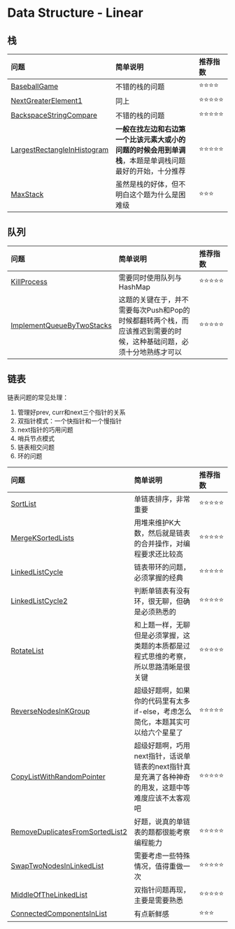# Data Structure - Linear

## 栈

| 问题 | 简单说明 | 推荐指数 |
|:--------|:------------|:---------------|
| [BaseballGame](https://www.lintcode.com/problem/baseball-game/description) | 不错的栈的问题 | ⭐️️️⭐️️⭐️️️⭐️️️️ |
| [NextGreaterElement1](https://www.lintcode.com/problem/next-greater-element-i/description) | 同上 | ⭐️️️⭐️️⭐️️⭐️️️⭐️️️️ |
| [BackspaceStringCompare](https://www.lintcode.com/problem/backspace-string-compare/description) | 不错的栈的问题 | ⭐️️️⭐️️⭐️️⭐️️️⭐️️️️ |
| [LargestRectangleInHistogram](https://www.lintcode.com/problem/largest-rectangle-in-histogram/description) | **一般在找左边和右边第一个比该元素大或小的问题的时候会用到单调栈**，本题是单调栈问题最好的开始，十分推荐 | ⭐️️️⭐️️⭐️️⭐️️️⭐️️️️ |
| [MaxStack](https://www.lintcode.com/problem/max-stack/description) | 虽然是栈的好体，但不明白这个题为什么是困难级 | ⭐️️️⭐️️⭐ |

## 队列

| 问题 | 简单说明 | 推荐指数 |
|:--------|:------------|:---------------|
| [KillProcess](https://www.lintcode.com/problem/kill-process/description) | 需要同时使用队列与HashMap | ⭐️️️⭐️️⭐️️⭐️️️⭐️️️️ |
| [ImplementQueueByTwoStacks](https://www.lintcode.com/problem/implement-queue-by-two-stacks/description) | 这题的关键在于，并不需要每次Push和Pop的时候都翻转两个栈，而应该推迟到需要的时候，这种基础问题，必须十分地熟练才可以 | ⭐️️️⭐️️⭐️️⭐️️️⭐️️️️ |

## 链表

链表问题的常见处理：

1. 管理好prev, curr和next三个指针的关系
2. 双指针模式：一个快指针和一个慢指针
3. next指针的巧用问题
4. 哨兵节点模式
5. 链表相交问题
6. 环的问题

| 问题 | 简单说明 | 推荐指数 |
|:--------|:------------|:---------------|
| [SortList](https://www.lintcode.com/problem/sort-list/description) | 单链表排序，非常重要 | ⭐️️️⭐️️⭐️️⭐️️️⭐️️️️ |
| [MergeKSortedLists](https://www.lintcode.com/problem/merge-k-sorted-lists/description) | 用堆来维护K大数，然后就是链表的合并操作，对编程要求还比较高 |  ⭐️️️⭐️️⭐️️️⭐️⭐️ |
| [LinkedListCycle](https://www.lintcode.com/problem/linked-list-cycle/description) | 链表带环的问题，必须掌握的经典 | ⭐️️️⭐️️⭐️️️⭐️⭐️ |
| [LinkedListCycle2](https://www.lintcode.com/problem/linked-list-cycle-ii/description) | 判断单链表有没有环，很无聊，但确是必须熟悉的 |  ⭐️️️⭐️️⭐️️️⭐️⭐️ |
| [RotateList](https://www.lintcode.com/problem/rotate-list/description) | 和上题一样，无聊但是必须掌握，这类题的本质都是过程式思维的考察，所以思路清晰是很关键 | ⭐️️️⭐️️⭐️️️⭐️⭐️ |
| [ReverseNodesInKGroup](https://www.lintcode.com/problem/reverse-nodes-in-k-group/description) | 超级好题啊，如果你的代码里有太多if-else，考虑怎么简化，本题其实可以给六个星星了 | ⭐️️️⭐️️⭐️️️⭐️⭐️ |
| [CopyListWithRandomPointer](https://www.lintcode.com/problem/copy-list-with-random-pointer/description) | 超级好题啊，巧用next指针，话说单链表的next指针真是充满了各种神奇的用发，这题中等难度应该不太客观吧 | ⭐️️️⭐️️⭐️️️⭐️⭐️ |
| [RemoveDuplicatesFromSortedList2](https://www.lintcode.com/problem/remove-duplicates-from-sorted-list-ii/description) | 好题，说真的单链表的题都很能考察编程能力 | ⭐️️️⭐️️⭐️️️⭐️⭐️ |
| [SwapTwoNodesInLinkedList](https://www.lintcode.com/problem/swap-two-nodes-in-linked-list/description) | 需要考虑一些特殊情况，值得重做一次 | ⭐️️️⭐️️⭐️️️⭐️⭐️ |
| [MiddleOfTheLinkedList](https://www.lintcode.com/problem/middle-of-the-linked-list/description) | 双指针问题再现，主要是需要熟悉 | ⭐️️️⭐️️⭐️️️⭐️⭐️ |
| [ConnectedComponentsInList](https://www.lintcode.com/problem/connected-components-in-list/description) | 有点新鲜感 | ⭐️️️⭐️️⭐️️️ |
